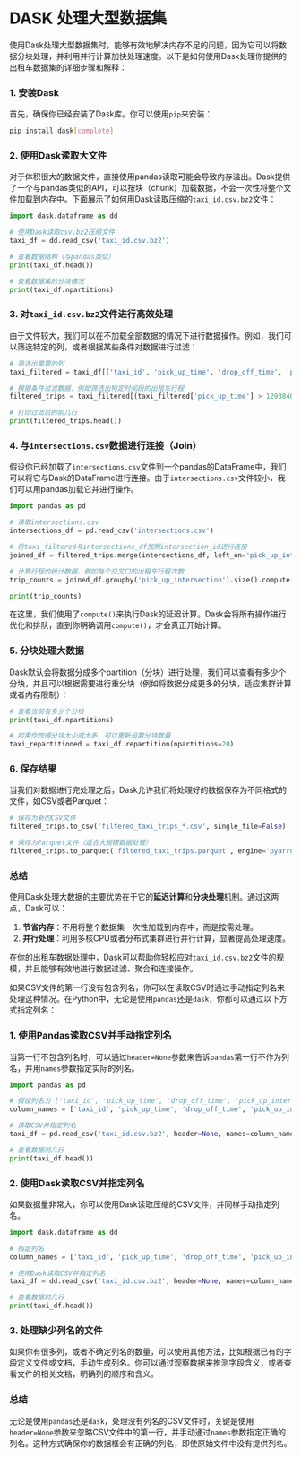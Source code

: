 # DASK 处理大型数据集
使用Dask处理大型数据集时，能够有效地解决内存不足的问题，因为它可以将数据分块处理，并利用并行计算加快处理速度。以下是如何使用Dask处理你提供的出租车数据集的详细步骤和解释：

### 1. 安装Dask
首先，确保你已经安装了Dask库。你可以使用`pip`来安装：

```bash
pip install dask[complete]
```

### 2. 使用Dask读取大文件
对于体积很大的数据文件，直接使用pandas读取可能会导致内存溢出。Dask提供了一个与pandas类似的API，可以按块（chunk）加载数据，不会一次性将整个文件加载到内存中。下面展示了如何用Dask读取压缩的`taxi_id.csv.bz2`文件：

```python
import dask.dataframe as dd

# 使用Dask读取csv.bz2压缩文件
taxi_df = dd.read_csv('taxi_id.csv.bz2')

# 查看数据结构（与pandas类似）
print(taxi_df.head())

# 查看数据集的分块情况
print(taxi_df.npartitions)
```

### 3. 对`taxi_id.csv.bz2`文件进行高效处理
由于文件较大，我们可以在不加载全部数据的情况下进行数据操作。例如，我们可以筛选特定的列，或者根据某些条件对数据进行过滤：

```python
# 筛选出需要的列
taxi_filtered = taxi_df[['taxi_id', 'pick_up_time', 'drop_off_time', 'pick_up_intersection', 'drop_off_intersection']]

# 根据条件过滤数据，例如筛选出特定时间段的出租车行程
filtered_trips = taxi_filtered[(taxi_filtered['pick_up_time'] > 1293840000) & (taxi_filtered['drop_off_time'] < 1293840848)]

# 打印过滤后的前几行
print(filtered_trips.head())
```

### 4. 与`intersections.csv`数据进行连接（Join）
假设你已经加载了`intersections.csv`文件到一个pandas的DataFrame中，我们可以将它与Dask的DataFrame进行连接。由于`intersections.csv`文件较小，我们可以用pandas加载它并进行操作。

```python
import pandas as pd

# 读取intersections.csv
intersections_df = pd.read_csv('intersections.csv')

# 将taxi_filtered与intersections_df按照intersection_id进行连接
joined_df = filtered_trips.merge(intersections_df, left_on='pick_up_intersection', right_on='id', how='left')

# 计算行程的统计数据，例如每个交叉口的出租车行程次数
trip_counts = joined_df.groupby('pick_up_intersection').size().compute()

print(trip_counts)
```

在这里，我们使用了`compute()`来执行Dask的延迟计算。Dask会将所有操作进行优化和排队，直到你明确调用`compute()`，才会真正开始计算。

### 5. 分块处理大数据
Dask默认会将数据分成多个partition（分块）进行处理，我们可以查看有多少个分块，并且可以根据需要进行重分块（例如将数据分成更多的分块，适应集群计算或者内存限制）：

```python
# 查看当前有多少个分块
print(taxi_df.npartitions)

# 如果你觉得分块太少或太多，可以重新设置分块数量
taxi_repartitioned = taxi_df.repartition(npartitions=20)
```

### 6. 保存结果
当我们对数据进行完处理之后，Dask允许我们将处理好的数据保存为不同格式的文件，如CSV或者Parquet：

```python
# 保存为新的CSV文件
filtered_trips.to_csv('filtered_taxi_trips_*.csv', single_file=False)

# 保存为Parquet文件（适合大规模数据处理）
filtered_trips.to_parquet('filtered_taxi_trips.parquet', engine='pyarrow')
```

### 总结
使用Dask处理大数据的主要优势在于它的**延迟计算**和**分块处理**机制。通过这两点，Dask可以：
1. **节省内存**：不用将整个数据集一次性加载到内存中，而是按需处理。
2. **并行处理**：利用多核CPU或者分布式集群进行并行计算，显著提高处理速度。

在你的出租车数据处理中，Dask可以帮助你轻松应对`taxi_id.csv.bz2`文件的规模，并且能够有效地进行数据过滤、聚合和连接操作。

如果CSV文件的第一行没有包含列名，你可以在读取CSV时通过手动指定列名来处理这种情况。在Python中，无论是使用`pandas`还是`dask`，你都可以通过以下方式指定列名：

### 1. 使用Pandas读取CSV并手动指定列名
当第一行不包含列名时，可以通过`header=None`参数来告诉`pandas`第一行不作为列名，并用`names`参数指定实际的列名。

```python
import pandas as pd

# 假设列名为 ['taxi_id', 'pick_up_time', 'drop_off_time', 'pick_up_intersection', 'drop_off_intersection']
column_names = ['taxi_id', 'pick_up_time', 'drop_off_time', 'pick_up_intersection', 'drop_off_intersection']

# 读取CSV并指定列名
taxi_df = pd.read_csv('taxi_id.csv.bz2', header=None, names=column_names)

# 查看数据前几行
print(taxi_df.head())
```

### 2. 使用Dask读取CSV并指定列名
如果数据量非常大，你可以使用Dask读取压缩的CSV文件，并同样手动指定列名。

```python
import dask.dataframe as dd

# 指定列名
column_names = ['taxi_id', 'pick_up_time', 'drop_off_time', 'pick_up_intersection', 'drop_off_intersection']

# 使用Dask读取CSV并指定列名
taxi_df = dd.read_csv('taxi_id.csv.bz2', header=None, names=column_names)

# 查看数据前几行
print(taxi_df.head())
```

### 3. 处理缺少列名的文件
如果你有很多列，或者不确定列名的数量，可以使用其他方法，比如根据已有的字段定义文件或文档，手动生成列名。你可以通过观察数据来推测字段含义，或者查看文件的相关文档，明确列的顺序和含义。

### 总结
无论是使用`pandas`还是`dask`，处理没有列名的CSV文件时，关键是使用`header=None`参数来忽略CSV文件中的第一行，并手动通过`names`参数指定正确的列名。这种方式确保你的数据框会有正确的列名，即使原始文件中没有提供列名。
